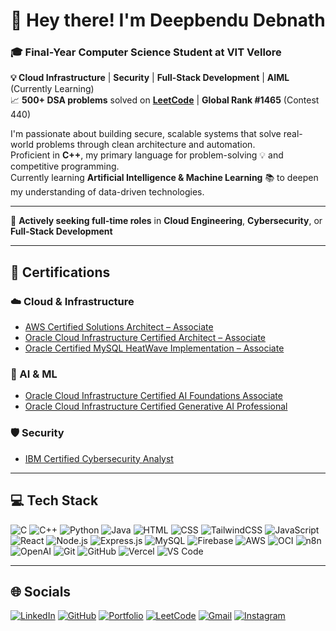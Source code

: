 # 👋 Hey there! I'm Deepbendu Debnath

### 🎓 Final-Year Computer Science Student at **VIT Vellore**  
**💡 Cloud Infrastructure** | **Security** | **Full-Stack Development** | **AIML** (Currently Learning)  
📈 **500+ DSA problems** solved on [**LeetCode**](https://leetcode.com/u/deepbendu/) | **Global Rank #1465** (Contest 440)

I'm passionate about building secure, scalable systems that solve real-world problems through clean architecture and automation.  
Proficient in **C++**, my primary language for problem-solving 💡 and competitive programming.  
Currently learning **Artificial Intelligence & Machine Learning** 📚 to deepen my understanding of data-driven technologies.


---

💼 **Actively seeking full-time roles** in **Cloud Engineering**, **Cybersecurity**, or **Full-Stack Development**

---

## 🏅 Certifications

### ☁️ Cloud & Infrastructure
- [AWS Certified Solutions Architect – Associate](https://cp.certmetrics.com/amazon/en/public/verify/credential/40d503c796ac43eb9f5d3912b5adad30)  
- [Oracle Cloud Infrastructure Certified Architect – Associate](https://catalog-education.oracle.com/pls/certview/sharebadge?id=489BF9264BD40C0BBBD9D98EA9C1ADB0A7E67EFB4F71D90DECF03F12DB66C780)  
- [Oracle Certified MySQL HeatWave Implementation – Associate](https://catalog-education.oracle.com/pls/certview/sharebadge?id=64D910EA5113945D6DB796884D37EAEC16C86B59D1D97875C0A5052B8AC04C2D)


### 🤖 AI & ML
- [Oracle Cloud Infrastructure Certified AI Foundations Associate](https://catalog-education.oracle.com/pls/certview/sharebadge?id=454B4B9CB28924785CD01114F0F2F01DB9BF8A806085B38DEA8E170DBF11380B)  
- [Oracle Cloud Infrastructure Certified Generative AI Professional](https://catalog-education.oracle.com/pls/certview/sharebadge?id=79FC072048382632860096CDD6736EACB6EF56A1DAB4861ABF18E5F2153E5645)

### 🛡️ Security
- [IBM Certified Cybersecurity Analyst](https://courses.vit.skillsnetwork.site/certificates/e70cb8a1954c425293d6bbec604f4e6b)

---

## 💻 Tech Stack

![C](https://img.shields.io/badge/C-A8B9CC?style=flat&logo=c&logoColor=white)
![C++](https://img.shields.io/badge/C++-00599C?style=flat&logo=c%2B%2B&logoColor=white)
![Python](https://img.shields.io/badge/Python-3776AB?style=flat&logo=python&logoColor=white)
![Java](https://img.shields.io/badge/Java-007396?style=flat&logo=java&logoColor=white)
![HTML](https://img.shields.io/badge/HTML5-E34F26?style=flat&logo=html5&logoColor=white)
![CSS](https://img.shields.io/badge/CSS3-1572B6?style=flat&logo=css3&logoColor=white)
![TailwindCSS](https://img.shields.io/badge/Tailwind-06B6D4?style=flat&logo=tailwindcss&logoColor=white)
![JavaScript](https://img.shields.io/badge/JavaScript-F7DF1E?style=flat&logo=javascript&logoColor=black)
![React](https://img.shields.io/badge/React-20232A?style=flat&logo=react&logoColor=61DAFB)
![Node.js](https://img.shields.io/badge/Node.js-339933?style=flat&logo=nodedotjs&logoColor=white)
![Express.js](https://img.shields.io/badge/Express.js-000000?style=flat&logo=express&logoColor=white)
![MySQL](https://img.shields.io/badge/MySQL-4479A1?style=flat&logo=mysql&logoColor=white)
![Firebase](https://img.shields.io/badge/Firebase-FFCA28?style=flat&logo=firebase&logoColor=black)
![AWS](https://img.shields.io/badge/AWS-232F3E?style=flat&logo=amazon-aws&logoColor=white)
![OCI](https://img.shields.io/badge/Oracle--Cloud-F80000?style=flat&logo=oracle&logoColor=white)
![n8n](https://img.shields.io/badge/n8n-EE9827?style=flat&logo=n8n&logoColor=white)
![OpenAI](https://img.shields.io/badge/OpenAI-412991?style=flat&logo=openai&logoColor=white)
![Git](https://img.shields.io/badge/Git-F05032?style=flat&logo=git&logoColor=white)
![GitHub](https://img.shields.io/badge/GitHub-181717?style=flat&logo=github&logoColor=white)
![Vercel](https://img.shields.io/badge/Vercel-000000?style=flat&logo=vercel&logoColor=white)
![VS Code](https://img.shields.io/badge/VSCode-007ACC?style=flat&logo=visual-studio-code&logoColor=white)

---

## 🌐 Socials

[![LinkedIn](https://img.shields.io/badge/LinkedIn-%230077B5.svg?&style=flat&logo=linkedin&logoColor=white)](https://linkedin.com/in/deepbendu-debnath)
[![GitHub](https://img.shields.io/badge/GitHub-%23181717.svg?&style=flat&logo=github&logoColor=white)](https://github.com/Deepbendu)
[![Portfolio](https://img.shields.io/badge/Portfolio-%23000000.svg?&style=flat&logo=vercel&logoColor=white)](https://deepbendu-portfolio.vercel.app)
[![LeetCode](https://img.shields.io/badge/LeetCode-%23FFA116.svg?&style=flat&logo=leetcode&logoColor=white)](https://leetcode.com/u/deepbendu/)
[![Gmail](https://img.shields.io/badge/Gmail-D14836.svg?&style=flat&logo=gmail&logoColor=white)](mailto:debnathdeepbendu@gmail.com)
[![Instagram](https://img.shields.io/badge/Instagram-E4405F.svg?&style=flat&logo=instagram&logoColor=white)](https://www.instagram.com/deeps1.0)
